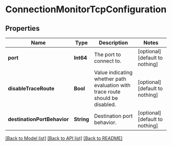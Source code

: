 # ConnectionMonitorTcpConfiguration


## Properties
Name | Type | Description | Notes
------------ | ------------- | ------------- | -------------
**port** | **Int64** | The port to connect to. | [optional] [default to nothing]
**disableTraceRoute** | **Bool** | Value indicating whether path evaluation with trace route should be disabled. | [optional] [default to nothing]
**destinationPortBehavior** | **String** | Destination port behavior. | [optional] [default to nothing]


[[Back to Model list]](../README.md#models) [[Back to API list]](../README.md#api-endpoints) [[Back to README]](../README.md)


